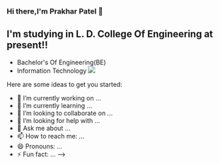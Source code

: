 ### Hi there,I'm Prakhar Patel 👋

## I'm studying in L. D. College Of Engineering at present!!
* Bachelor's Of Engineering(BE) 
* Information Technology <img src="https://img.icons8.com/emoji/48/000000/desktop-computer.png"/>


Here are some ideas to get you started:

- 🔭 I’m currently working on ...
- 🌱 I’m currently learning ...
- 👯 I’m looking to collaborate on ...
- 🤔 I’m looking for help with ...
- 💬 Ask me about ...
- 📫 How to reach me: ...
- 😄 Pronouns: ...
- ⚡ Fun fact: ...
-->
